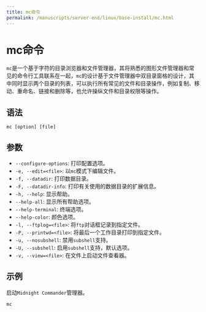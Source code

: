 ```yaml
---
title: mc命令
permalink: /manuscripts/server-end/linux/base-install/mc.html
---
```

  

# mc命令

`mc`是一个基于字符的目录浏览器和文件管理器，其将熟悉的图形文件管理器和常见的命令行工具联系在一起，`mc`的设计基于文件管理器中双目录窗格的设计，其中同时显示两个目录的列表，可以执行所有常见的文件和目录操作，例如复制、移动、重命名、链接和删除等，也允许操纵文件和目录权限等操作。

## 语法

```shell
mc [option] [file]
```

## 参数

- `--configure-options`: 打印配置选项。
- `-e, --edit=<file>`: 以`mc`模式下编辑文件。
- `-f, --datadir`: 打印数据目录。
- `-F, --datadir-info`: 打印有关使用的数据目录的扩展信息。
- `-h, --help`: 显示帮助。
- `--help-all`: 显示所有帮助选项。
- `--help-terminal`: 终端选项。
- `--help-color`: 颜色选项。
- `-l, --ftplog=<file>`: 将`ftp`对话框记录到指定文件。
- `-P, --printwd=<file>`: 将最后一个工作目录打印到指定文件。
- `-u, --nosubshell`: 禁用`subshell`支持。
- `-U, --subshell`: 启用`subshell`支持，默认选项。
- `-v, --view=<file>`: 在文件上启动文件查看器。

## 示例

启动`Midnight Commander`管理器。

```shell
mc
```

